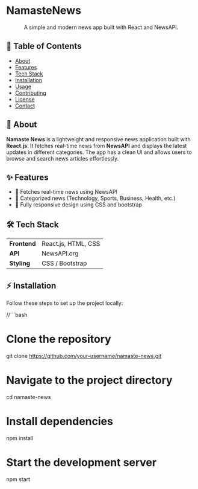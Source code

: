 # NamasteNews

<p align="center">A simple and modern news app built with React and NewsAPI.</p>


<!-- Table of Contents -->
<h2>📌 Table of Contents</h2>

<ul>
  <li><a href="#about">About</a></li>
  <li><a href="#features">Features</a></li>
  <li><a href="#tech-stack">Tech Stack</a></li>
  <li><a href="#installation">Installation</a></li>
  <li><a href="#usage">Usage</a></li>
  <li><a href="#contributing">Contributing</a></li>
  <li><a href="#license">License</a></li>
  <li><a href="#contact">Contact</a></li>
</ul>



<!-- About Section -->
<h2 id="about">📖 About</h2>
<p>
  <strong>Namaste News</strong> is a lightweight and responsive news application built with <strong>React.js</strong>. It fetches real-time news from <strong>NewsAPI</strong> and displays the latest updates in different categories. The app has a clean UI and allows users to browse and search news articles effortlessly.
</p>



<!-- Features Section -->
<h2 id="features">✨ Features</h2>

<ul>
  <li>🔹 Fetches real-time news using NewsAPI</li>
  <li>🔹 Categorized news (Technology, Sports, Business, Health, etc.)</li>
  <li>🔹 Fully responsive design using CSS and bootstrap</li>
</ul>



<!-- Tech Stack Section -->
<h2 id="tech-stack">🛠️ Tech Stack</h2>

<table>
  <tr>
    <td><strong>Frontend</strong></td>
    <td>React.js, HTML, CSS</td>
  </tr>
  <tr>
    <td><strong>API</strong></td>
    <td>NewsAPI.org</td>
  </tr>
  <tr>
    <td><strong>Styling</strong></td>
    <td>CSS / Bootstrap </td>
  </tr>
</table>



<!-- Installation Section -->
<h2 id="installation">⚡ Installation</h2>

<p>Follow these steps to set up the project locally:</p>

//```bash
# Clone the repository
git clone https://github.com/your-username/namaste-news.git

# Navigate to the project directory
cd namaste-news

# Install dependencies
npm install

# Start the development server
npm start
